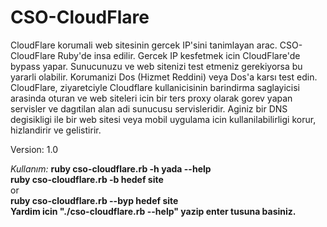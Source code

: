 # CSO-CloudFlare
CloudFlare korumali web sitesinin gercek IP'sini tanimlayan arac.
CSO-CloudFlare Ruby'de insa edilir. Gercek IP kesfetmek icin CloudFlare'de bypass yapar.
Sunucunuzu ve web sitenizi test etmeniz gerekiyorsa bu yararli olabilir.
Korumanizi Dos (Hizmet Reddini) veya Dos'a karsı test edin.
CloudFlare, ziyaretciyle Cloudflare kullanicisinin barindirma saglayicisi arasinda oturan ve web siteleri icin bir ters proxy olarak gorev yapan servisler ve dagıtilan alan adi sunucusu servisleridir.
Aginiz bir DNS degisikligi ile bir web sitesi veya mobil uygulama icin kullanilabilirligi korur, hizlandirir ve gelistirir.

Version: 1.0

<em>Kullanım:</em>
<strong>ruby cso-cloudflare.rb -h yada --help </strong><br />
<strong>ruby cso-cloudflare.rb -b hedef site </strong> <br />
or<br />
<strong>ruby cso-cloudflare.rb --byp hedef site </strong><br />
<strong> Yardim icin "./cso-cloudflare.rb --help" yazip enter tusuna basiniz.</strong><br />
